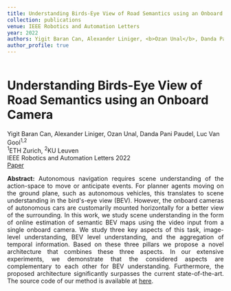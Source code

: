 ```yaml
---
title: Understanding Birds-Eye View of Road Semantics using an Onboard Camera
collection: publications
venue: IEEE Robotics and Automation Letters
year: 2022
authors: Yigit Baran Can, Alexander Liniger, <b>Ozan Unal</b>, Danda Pani Paudel, Luc Van Gool
author_profile: true
---
```

<head>
  <link rel="stylesheet" href="/assets/css/bulma.min.css">
  <link rel="stylesheet" href="/assets/css/bulma-carousel.min.css">
  <link rel="stylesheet" href="/assets/css/bulma-slider.min.css">
  <link rel="stylesheet" href="/assets/css/fontawesome.all.min.css">
  <link rel="stylesheet"
  href="https://cdn.jsdelivr.net/gh/jpswalsh/academicons@1/css/academicons.min.css">
  <link rel="stylesheet" href="/assets/css/index.css">
</head>
<div class="hero-body">
    <div class="container is-max-desktop">
        <div class="columns is-centered">
        <div class="column has-text-centered">
            <h1 class="title is-3 publication-title">Understanding Birds-Eye View of Road Semantics using an Onboard Camera</h1>
            <div class="is-size-6 publication-authors">
                <span class="author-block">
                    Yigit Baran Can, Alexander Liniger, Ozan Unal, Danda Pani Paudel, Luc Van Gool<sup>1,2</sup>
                </span>
            </div>
            <div class="is-size-6 publication-authors">
                <span class="author-block"><sup>1</sup>ETH Zurich, <sup>2</sup>KU Leuven <br> IEEE Robotics and Automation Letters 2022</span>
            </div>
            <div class="column has-text-centered">
                <div class="publication-links">
                    <span class="link-block">
                        <a href="https://ieeexplore.ieee.org/abstract/document/9697426" target="_blank"
                        class="external-link button is-normal is-rounded is-dark">
                            <span>Paper</span>
                        </a>
                    </span>
                </div>
            </div>
        </div>     
    </div>
</div>
<p style="text-align: justify;"><b>Abstract:</b> Autonomous navigation requires scene understanding of the action-space to move or anticipate events. For planner agents moving on the ground plane, such as autonomous vehicles, this translates to scene understanding in the bird's-eye view (BEV). However, the onboard cameras of autonomous cars are customarily mounted horizontally for a better view of the surrounding. In this work, we study scene understanding in the form of online estimation of semantic BEV maps using the video input from a single onboard camera. We study three key aspects of this task, image-level understanding, BEV level understanding, and the aggregation of temporal information. Based on these three pillars we propose a novel architecture that combines these three aspects. In our extensive experiments, we demonstrate that the considered aspects are complementary to each other for BEV understanding. Furthermore, the proposed architecture significantly surpasses the current state-of-the-art. The source code of our method is available at <a href="https://github.com/ybarancan/BEV_feat_stitch">here</a>.
